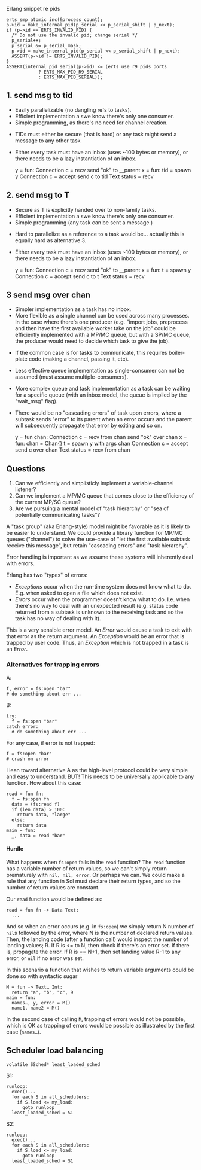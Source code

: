 Erlang snippet re pids

    erts_smp_atomic_inc(&process_count);
    p->id = make_internal_pid(p_serial << p_serial_shift | p_next);
    if (p->id == ERTS_INVALID_PID) {
      /* Do not use the invalid pid; change serial */
      p_serial++;
      p_serial &= p_serial_mask;
      p->id = make_internal_pid(p_serial << p_serial_shift | p_next);
      ASSERT(p->id != ERTS_INVALID_PID);
    }
    ASSERT(internal_pid_serial(p->id) <= (erts_use_r9_pids_ports
                ? ERTS_MAX_PID_R9_SERIAL
                : ERTS_MAX_PID_SERIAL));

## 1. send msg to tid

+ Easily parallelizable (no dangling refs to tasks).
+ Efficient implementation a swe know there's only one consumer.
+ Simple programming, as there's no need for channel creation.
- TIDs must either be secure (that is hard) or any task might send a message to any other task
- Either every task must have an inbox (uses ~100 bytes or memory), or there needs to be a lazy instantiation of an inbox.

    y = fun:
      Connection c = recv
      send "ok" to __parent
    x = fun:
      tid = spawn y
      Connection c = accept
      send c to tid
      Text status = recv


## 2. send msg to T

+ Secure as T is explicitly handed over to non-family tasks.
+ Efficient implementation a swe know there's only one consumer.
+ Simple programming (any task can be sent a message.)
- Hard to parallelize as a reference to a task would be… actually this is equally hard as alternative 3.
- Either every task must have an inbox (uses ~100 bytes or memory), or there needs to be a lazy instantiation of an inbox.

    y = fun:
      Connection c = recv
      send "ok" to __parent
    x = fun:
      t = spawn y
      Connection c = accept
      send c to t
      Text status = recv

## 3 send msg over chan

+ Simpler implementation as a task has no inbox.
+ More flexible as a single channel can be used across many processes. In the case where there's one producer (e.g. "import jobs, preprocess and then have the first available worker take on the job" could be efficiently implemented with a MP/MC queue, but with a SP/MC queue, the producer would need to decide which task to give the job).
- If the common case is for tasks to communicate, this requires boiler-plate code (making a channel, passing it, etc).
- Less effective queue implementation as single-consumer can not be assumed (must assume multiple-consumers).
- More complex queue and task implementation as a task can be waiting for a specific queue (with an inbox model, the queue is implied by the "wait_msg" flag).
- There would be no "cascading errors" of task upon errors, where a subtask sends "error" to its parent when an error occurs and the parent will subsequently propagate that error by exiting and so on.

    y = fun chan:
      Connection c = recv from chan
      send "ok" over chan
    x = fun:
      chan = Chan{}
      t = spawn y with args chan
      Connection c = accept
      send c over chan
      Text status = recv from chan

## Questions

1. Can we efficiently and simplisticly implement a variable-channel listener?
2. Can we implement a MP/MC queue that comes close to the efficiency of the current MP/SC queue?
3. Are we pursuing a mental model of "task hierarchy" or "sea of potentially communicating tasks"?

A "task group" (aka Erlang-style) model might be favorable as it is likely to be easier to understand. We could provide a library function for MP/MC queues ("channel") to solve the use-case of "let the first available subtask receive this message", but retain "cascading errors" and "task hierarchy".

Error handling is important as we assume these systems will inherently deal with errors.

Erlang has two "types" of errors:

- _Exceptions_ occur when the run-time system does not know what to do. E.g. when asked to open a file which does not exist.
- _Errors_ occur when the programmer doesn’t know what to do. I.e. when there's no way to deal with an unexpected result (e.g. status code returned from a subtask is unknown to the receiving task and so the task has no way of dealing with it).

This is a very sensible error model. An _Error_ would cause a task to exit with that error as the return argument. An _Exception_ would be an error that is trapped by user code. Thus, an _Exception_ which is not trapped in a task is an _Error_.

### Alternatives for trapping errors

A:

    f, error = fs:open "bar"
    # do something about err ...

B:

    try:
      f = fs:open "bar"
    catch error:
      # do something about err ...

For any case, if error is not trapped:

    f = fs:open "bar"
    # crash on error

I lean toward alternative A as the high-level protocol could be very simple and easy to understand. BUT! This needs to be universally applicable to any function. How about this case:

    read = fun fn:
      f = fs:open fn
      data = (fs:read f)
      if (len data) > 100:
        return data, "large"
      else:
        return data
    main = fun:
      _, data = read "bar"

#### Hurdle

What happens when `fs:open` fails in the `read` function? The `read` function has a variable number of return values, so we can't simply return prematurely with `nil, nil, error`. Or perhaps we can. We could make a rule that any function in Sol must declare their return types, and so the number of return values are constant.

Our `read` function would be defined as:

    read = fun fn -> Data Text:
      ...

And so when an error occurs (e.g. in `fs:open`) we simply return N number of `nil`s followed by the error, where N is the number of declared return values. Then, the landing code (after a function call) would inspect the number of landing values; R. If R is <= to N, then check if there's an error set. If there is, propagate the error. If R is == N+1, then set landing value R-1 to any error, or `nil` if no error was set.

In this scenario a function that wishes to return variable arguments could be done so with syntactic sugar

    M = fun -> Text… Int:
      return "a", "b", "c", 9
    main = fun:
      names…, y, error = M()
      name1, name2 = M()

In the second case of calling `M`, trapping of errors would not be possible, which is OK as trapping of errors would be possible as illustrated by the first case (`names…`).


## Scheduler load balancing

    volatile SSched* least_loaded_sched

S1:

    runloop:
      exec()...
      for each S in all_schedulers:
        if S.load <= my_load:
          goto runloop
      least_loaded_sched = S1
S2:

    runloop:
      exec()...
      for each S in all_schedulers:
        if S.load <= my_load:
          goto runloop
      least_loaded_sched = S1
